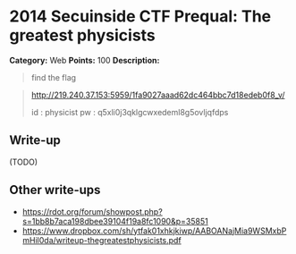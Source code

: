 # 2014 Secuinside CTF Prequal: The greatest physicists

**Category:** Web
**Points:** 100
**Description:**

> find the flag

> <http://219.240.37.153:5959/1fa9027aaad62dc464bbc7d18edeb0f8_v/>
>
> id : physicist
> pw : q5xli0j3qklgcwxedeml8g5ovljqfdps

## Write-up

(TODO)

## Other write-ups

* <https://rdot.org/forum/showpost.php?s=1bb8b7aca198dbee39104f19a8fc1090&p=35851>
* <https://www.dropbox.com/sh/ytfak01xhkjkiwp/AABOANajMia9WSMxbPmHil0da/writeup-thegreatestphysicists.pdf>
